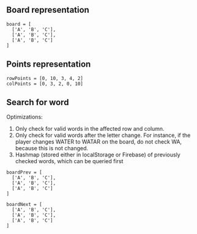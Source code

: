 ## Board representation

```
board = [
  ['A', 'B', 'C'],
  ['A', 'B', 'C'],
  ['A', 'B', 'C']
]
```

## Points representation

```
rowPoints = [0, 10, 3, 4, 2]
colPoints = [0, 3, 2, 0, 10]
```

## Search for word

Optimizations:

1. Only check for valid words in the affected row and column.
2. Only check for valid words after the letter change. For instance, if the player changes WATER to WATAR on the board, do not check WA, because this is not changed.
3. Hashmap (stored either in localStorage or Firebase) of previously checked words, which can be queried first

```
boardPrev = [
  ['A', 'B', 'C'],
  ['A', 'B', 'C'],
  ['A', 'B', 'C']
]

boardNext = [
  ['A', 'B', 'C'],
  ['A', 'B', 'C'],
  ['A', 'B', 'C']
]
```
